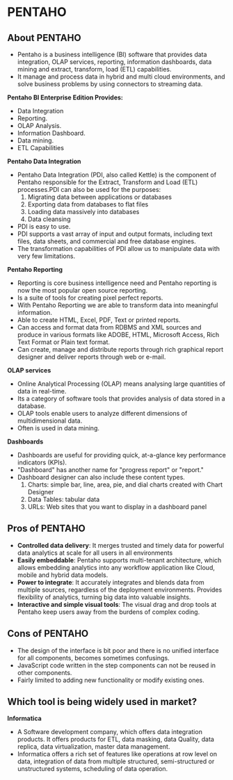 # PENTAHO

## About PENTAHO

- Pentaho is a business intelligence (BI) software that provides data integration, OLAP services, reporting, information dashboards, data mining and extract, transform, load (ETL) capabilities.
- It manage and process data in hybrid and multi cloud environments, and solve business problems by using connectors to streaming data.

**Pentaho BI Enterprise Edition Provides:** 

- Data Integration
- Reporting. 
- OLAP Analysis. 
- Information Dashboard. 
- Data mining. 
- ETL Capabilities

**Pentaho Data Integration**
- Pentaho Data Integration (PDI, also called Kettle) is the component of Pentaho responsible for the Extract, Transform and Load (ETL) processes.PDI can also be used for the purposes:
  1. Migrating data between applications or databases
  2. Exporting data from databases to flat files
  3. Loading data massively into databases
  4. Data cleansing
- PDI is easy to use.
- PDI supports a vast array of input and output formats, including text files, data sheets, and commercial and free database engines.
- The transformation capabilities of PDI allow us to manipulate data with very few limitations.

**Pentaho Reporting**
- Reporting is core business intelligence need and Pentaho reporting is now the most popular open source reporting.
- Is a suite of tools for creating pixel perfect reports. 
- With Pentaho Reporting we are able to transform data into meaningful information.
- Able to create HTML, Excel, PDF, Text or printed reports.
- Can access and format data from RDBMS and XML sources and produce in various formats like ADOBE, HTML, Microsoft Access, Rich Text Format or Plain text format.
- Can create, manage and distribute reports through rich graphical report designer and deliver reports through web or e-mail. 

**OLAP services**
- Online Analytical Processing (OLAP) means analysing large quantities of data in real-time.
- Its a category of software tools that provides analysis of data stored in a database. 
- OLAP tools enable users to analyze different dimensions of multidimensional data.
- Often is used in data mining.

**Dashboards**
- Dashboards are useful for providing quick, at-a-glance key performance indicators (KPIs).
- "Dashboard" has another name for "progress report" or "report."
- Dashboard designer can also include these content types.
  1. Charts: simple bar, line, area, pie, and dial charts created with Chart Designer
  2. Data Tables: tabular data
  3. URLs: Web sites that you want to display in a dashboard panel

## Pros of PENTAHO

- **Controlled data delivery**: It merges trusted and timely data for powerful data analytics at scale for all users in all environments
- **Easily embeddable**: Pentaho supports multi-tenant architecture, which allows embedding analytics into any workflow application like Cloud, mobile and hybrid data models.
- **Power to integrate**: It accurately integrates and blends data from multiple sources, regardless of the deployment environments. Provides flexibility of analytics, turning big data into valuable insights.
- **Interactive and simple visual tools**: The visual drag and drop tools at Pentaho keep users away from the burdens of complex coding.

## Cons of  PENTAHO

- The design of the interface is bit poor and there is no unified interface for all components, becomes sometimes confusings.
- JavaScript code written in the step components can not be reused in other components. 
- Fairly limited to adding new functionality or modify existing ones.

## Which tool is being widely used in market?

**Informatica**
- A Software development company, which offers data integration products. It offers products for ETL, data masking, data Quality, data replica, data virtualization, master data management.
-  Informatica offers a rich set of features like operations at row level on data, integration of data from multiple structured, semi-structured or unstructured systems, scheduling of data operation.



